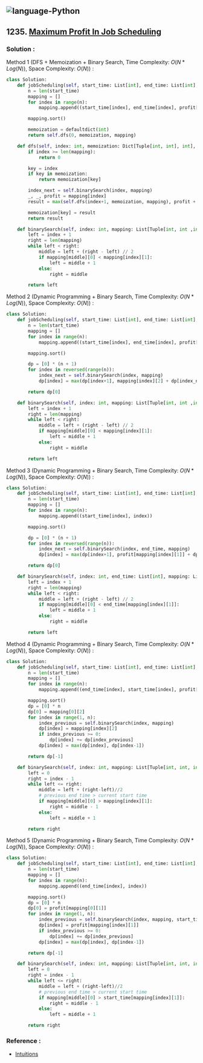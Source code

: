 ![language-Python](https://img.shields.io/badge/%20-Python-ffd43b?style=for-the-badge&logo=PYTHON)
---

## 1235. [Maximum Profit In Job Scheduling](https://leetcode.com/problems/maximum-profit-in-job-scheduling)

### Solution :

Method 1 (DFS + Memoization + Binary Search, Time Complexity: $O(N*Log(N))$, Space Complexity: $O(N)$) :
```python
class Solution:
    def jobScheduling(self, start_time: List[int], end_time: List[int], profit: List[int]) -> int:
        n = len(start_time)
        mapping = []
        for index in range(n):
            mapping.append((start_time[index], end_time[index], profit[index]))

        mapping.sort()

        memoization = defaultdict(int)
        return self.dfs(0, memoization, mapping)

    def dfs(self, index: int, memoization: Dict[Tuple[int, int], int], mapping: List[Tuple[int, int, int]]) -> int:
        if index >= len(mapping):
            return 0

        key = index
        if key in memoization:
            return memoization[key]

        index_next = self.binarySearch(index, mapping)
        _, _, profit = mapping[index]
        result = max(self.dfs(index+1, memoization, mapping), profit + self.dfs(index_next, memoization, mapping))

        memoization[key] = result
        return result

    def binarySearch(self, index: int, mapping: List[Tuple[int, int ,int]]) -> int:
        left = index + 1
        right = len(mapping)
        while left < right:
            middle = left + (right - left) // 2
            if mapping[middle][0] < mapping[index][1]:
                left = middle + 1
            else:
                right = middle

        return left
```

Method 2 (Dynamic Programming + Binary Search, Time Complexity: $O(N*Log(N))$, Space Complexity: $O(N)$) :
```python
class Solution:
    def jobScheduling(self, start_time: List[int], end_time: List[int], profit: List[int]) -> int:
        n = len(start_time)
        mapping = []
        for index in range(n):
            mapping.append((start_time[index], end_time[index], profit[index]))

        mapping.sort()

        dp = [0] * (n + 1)
        for index in reversed(range(n)):
            index_next = self.binarySearch(index, mapping)
            dp[index] = max(dp[index+1], mapping[index][2] + dp[index_next])

        return dp[0]

    def binarySearch(self, index: int, mapping: List[Tuple[int, int ,int]]) -> int:
        left = index + 1
        right = len(mapping)
        while left < right:
            middle = left + (right - left) // 2
            if mapping[middle][0] < mapping[index][1]:
                left = middle + 1
            else:
                right = middle

        return left
```

Method 3 (Dynamic Programming + Binary Search, Time Complexity: $O(N*Log(N))$, Space Complexity: $O(N)$) :
```python
class Solution:
    def jobScheduling(self, start_time: List[int], end_time: List[int], profit: List[int]) -> int:
        n = len(start_time)
        mapping = []
        for index in range(n):
            mapping.append((start_time[index], index))

        mapping.sort()

        dp = [0] * (n + 1)
        for index in reversed(range(n)):
            index_next = self.binarySearch(index, end_time, mapping)
            dp[index] = max(dp[index+1], profit[mapping[index][1]] + dp[index_next])

        return dp[0]

    def binarySearch(self, index: int, end_time: List[int], mapping: List[Tuple[int, int ,int]]) -> int:
        left = index + 1
        right = len(mapping)
        while left < right:
            middle = left + (right - left) // 2
            if mapping[middle][0] < end_time[mapping[index][1]]:
                left = middle + 1
            else:
                right = middle

        return left
```

Method 4 (Dynamic Programming + Binary Search, Time Complexity: $O(N*Log(N))$, Space Complexity: $O(N)$) :
```python
class Solution:
    def jobScheduling(self, start_time: List[int], end_time: List[int], profit: List[int]) -> int:
        n = len(start_time)
        mapping = []
        for index in range(n):
            mapping.append((end_time[index], start_time[index], profit[index]))

        mapping.sort()
        dp = [0] * n
        dp[0] = mapping[0][2]
        for index in range(1, n):
            index_previous = self.binarySearch(index, mapping)
            dp[index] = mapping[index][2]
            if index_previous >= 0:
                dp[index] += dp[index_previous]
            dp[index] = max(dp[index], dp[index-1])

        return dp[-1]

    def binarySearch(self, index: int, mapping: List[Tuple[int, int, int]]) -> int:
        left = 0
        right = index - 1
        while left <= right:
            middle = left + (right-left)//2
            # previous end time > current start time
            if mapping[middle][0] > mapping[index][1]:
                right = middle - 1
            else:
                left = middle + 1

        return right
```

Method 5 (Dynamic Programming + Binary Search, Time Complexity: $O(N*Log(N))$, Space Complexity: $O(N)$) :
```python
class Solution:
    def jobScheduling(self, start_time: List[int], end_time: List[int], profit: List[int]) -> int:
        n = len(start_time)
        mapping = []
        for index in range(n):
            mapping.append((end_time[index], index))

        mapping.sort()
        dp = [0] * n
        dp[0] = profit[mapping[0][1]]
        for index in range(1, n):
            index_previous = self.binarySearch(index, mapping, start_time)
            dp[index] = profit[mapping[index][1]]
            if index_previous >= 0:
                dp[index] += dp[index_previous]
            dp[index] = max(dp[index], dp[index-1])

        return dp[-1]

    def binarySearch(self, index: int, mapping: List[Tuple[int, int, int]], start_time: List[int]) -> int:
        left = 0
        right = index - 1
        while left <= right:
            middle = left + (right-left)//2
            # previous end time > current start time
            if mapping[middle][0] > start_time[mapping[index][1]]:
                right = middle - 1
            else:
                left = middle + 1

        return right
```

### Reference :

- [Intuitions](https://www.techiedelight.com/weighted-interval-scheduling-problem)
